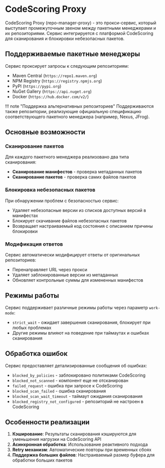 # CodeScoring Proxy

CodeScoring Proxy (repo-manager-proxy) - это прокси-сервис, который выступает промежуточным звеном между пакетными менеджерами и их репозиториями. Сервис интегрируется с платформой CodeScoring для сканирования и блокировки небезопасных пакетов.

## Поддерживаемые пакетные менеджеры

Сервис проксирует запросы к следующим репозиториям:

* Maven Central (`https://repo1.maven.org`)
* NPM Registry (`https://registry.npmjs.org`)
* PyPI (`https://pypi.org`)
* NuGet Gallery (`https://api.nuget.org`)
* Docker (`https://hub.docker.com/v2/`)

!!! note "Поддержка альтернативных репозиториев"
    Поддерживаются также репозитории, реализующие официальную спецификацию соответствующего пакетного менеджера (например, Nexus, JFrog).

## Основные возможности

### Сканирование пакетов

Для каждого пакетного менеджера реализовано два типа сканирования:

* **Сканирование манифестов** - проверка метаданных пакетов
* **Сканирование пакетов** - проверка самих файлов пакетов

### Блокировка небезопасных пакетов

При обнаружении проблем с безопасностью сервис:

* Удаляет небезопасные версии из списков доступных версий в манифестах
* Блокирует скачивание файлов небезопасных пакетов
* Возвращает настраиваемый код состояния с описанием причины блокировки

### Модификация ответов

Сервис автоматически модифицирует ответы от оригинальных репозиториев:

* Перенаправляет URL через прокси
* Удаляет заблокированные версии из метаданных
* Обновляет контрольные суммы для измененных манифестов

## Режимы работы

Сервис поддерживает различные режимы работы через параметр `work-mode`:

* `strict_wait` - ожидает завершения сканирования, блокирует при любых проблемах
* Другие режимы влияют на поведение при таймаутах и ошибках сканирования

## Обработка ошибок

Сервис предоставляет детализированные сообщения об ошибках:

* `blocked_by_policies` - заблокировано политиками CodeScoring
* `blocked_not_scanned` - компонент еще не отсканирован
* `failed_request` - ошибка при запросе к CodeScoring
* `blocked_scan_failed` - ошибка сканирования
* `blocked_scan_wait_timeout` - таймаут ожидания сканирования
* `blocked_registry_not_configured` - репозиторий не настроен в CodeScoring

## Особенности реализации

1. **Кэширование**: Результаты сканирования кэшируются для уменьшения нагрузки на CodeScoring API
2. **Асинхронная обработка**: Использование реактивного подхода
3. **Retry механизм**: Автоматические повторы при временных сбоях
4. **Поддержка больших файлов**: Настраиваемый размер буфера для обработки больших пакетов
